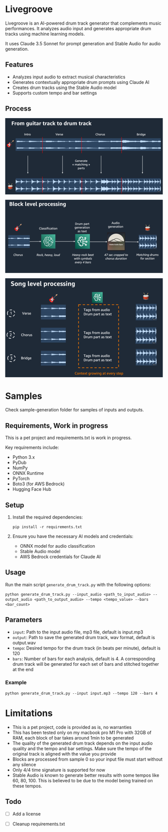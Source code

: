 # Livegroove

Livegroove is an AI-powered drum track generator that complements music performances. It analyzes audio input and generates appropriate drum tracks using machine learning models.

It uses Claude 3.5 Sonnet for prompt generation and Stable Audio for audio generation.

## Features

- Analyzes input audio to extract musical characteristics
- Generates contextually appropriate drum prompts using Claude AI
- Creates drum tracks using the Stable Audio model
- Supports custom tempo and bar settings

## Process

![From input to output](img/from_input_to_output.png)

![Block level processing](img/block_level_processing.png)

![Song level processing](img/song_level_processing.png)

# Samples

Check sample-generation folder for samples of inputs and outputs.

## Requirements, Work in progress

This is a pet project and requirements.txt is work in progress. 

Key requirements include:

- Python 3.x
- PyDub
- NumPy
- ONNX Runtime
- PyTorch
- Boto3 (for AWS Bedrock)
- Hugging Face Hub

## Setup

1. Install the required dependencies:
   ```
   pip install -r requirements.txt
   ```

2. Ensure you have the necessary AI models and credentials:
   - ONNX model for audio classification
   - Stable Audio model
   - AWS Bedrock credentials for Claude AI

## Usage

Run the main script `generate_drum_track.py` with the following options:

```
python generate_drum_track.py --input_audio <path_to_input_audio> --output_audio <path_to_output_audio> --tempo <tempo_value> --bars <bar_count>
```

## Parameters 

- `input`: Path to the input audio file, mp3 file, default is input.mp3
- `output`: Path to save the generated drum track, wav format, default is output.wav
- `tempo`: Desired tempo for the drum track (in beats per minute), default is 120
- `bars`: Number of bars for each analysis, default is 4. A corresponding drum track will be generated for each set of bars and stitched together at the end

### Example

```
python generate_drum_track.py --input input.mp3 --tempo 120 --bars 4
```

# Limitations

- This is a pet project, code is provided as is, no warranties
- This has been tested only on my macbook pro M1 Pro with 32GB of RAM, each block of bar takes around 1min to be generated
- The quality of the generated drum track depends on the input audio quality and the tempo and bar settings. Make sure the tempo of the original track is aligned with the value you provide
- Blocks are processed from sample 0 so your input file must start without any silence
- Only 4/4 time signature is supported for now
- Stable Audio is known to generate better results with some tempos like 60, 80, 100. This is believed to be due to the model being trained on these tempos.

## Todo

- [ ] Add a license
- [ ] Cleanup requirements.txt

